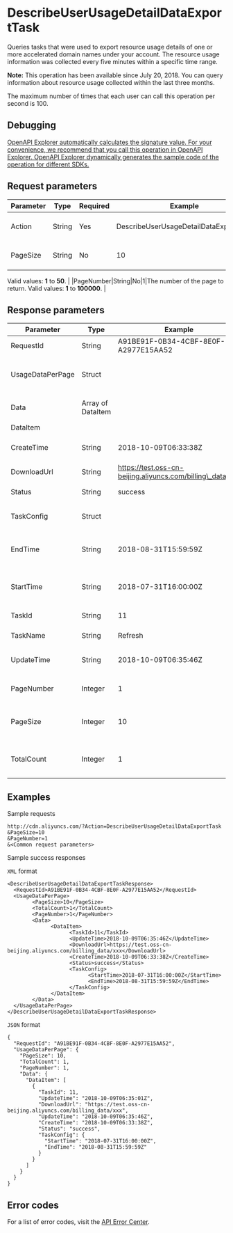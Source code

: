 # DescribeUserUsageDetailDataExportTask

Queries tasks that were used to export resource usage details of one or more accelerated domain names under your account. The resource usage information was collected every five minutes within a specific time range.

**Note:** This operation has been available since July 20, 2018. You can query information about resource usage collected within the last three months.

The maximum number of times that each user can call this operation per second is 100.

## Debugging

[OpenAPI Explorer automatically calculates the signature value. For your convenience, we recommend that you call this operation in OpenAPI Explorer. OpenAPI Explorer dynamically generates the sample code of the operation for different SDKs.](https://api.aliyun.com/#product=Cdn&api=DescribeUserUsageDetailDataExportTask&type=RPC&version=2018-05-10)

## Request parameters

|Parameter|Type|Required|Example|Description |
|---------|----|--------|-------|------------|
|Action|String|Yes|DescribeUserUsageDetailDataExportTask|The operation that you want to perform. Set the value to **DescribeUserUsageDetailDataExportTask**. |
|PageSize|String|No|10|The number of entries to return on each page. Default value: **20**. Maximum value: **50**.

 Valid values: **1** to **50**. |
|PageNumber|String|No|1|The number of the page to return. Valid values: **1** to **100000**. |

## Response parameters

|Parameter|Type|Example|Description|
|---------|----|-------|-----------|
|RequestId|String|A91BE91F-0B34-4CBF-8E0F-A2977E15AA52|The ID of the request. |
|UsageDataPerPage|Struct| |The usage details returned per page. |
|Data|Array of DataItem| |The description of the task. |
|DataItem| | | |
|CreateTime|String|2018-10-09T06:33:38Z|The time when the task was created. |
|DownloadUrl|String|https://test.oss-cn-beijing.aliyuncs.com/billing\_data/xxx|The download URL. |
|Status|String|success|The status of the task. |
|TaskConfig|Struct| |The configurations of the task. |
|EndTime|String|2018-08-31T15:59:59Z|The end of the time range that was queried. |
|StartTime|String|2018-07-31T16:00:00Z|The start of the time range that was queried. |
|TaskId|String|11|The ID of the task. |
|TaskName|String|Refresh|The name of the task. |
|UpdateTime|String|2018-10-09T06:35:46Z|The last time when the task was modified. |
|PageNumber|Integer|1|The number of the page returned. |
|PageSize|Integer|10|The number of the entries returned per page. |
|TotalCount|Integer|1|The total number of entries returned. |

## Examples

Sample requests

```
http://cdn.aliyuncs.com/?Action=DescribeUserUsageDetailDataExportTask
&PageSize=10
&PageNumber=1
&<Common request parameters>
```

Sample success responses

`XML` format

```
<DescribeUserUsageDetailDataExportTaskResponse>
  <RequestId>A91BE91F-0B34-4CBF-8E0F-A2977E15AA52</RequestId>
  <UsageDataPerPage>
        <PageSize>10</PageSize>
        <TotalCount>1</TotalCount>
        <PageNumber>1</PageNumber>
        <Data>
              <DataItem>
                    <TaskId>11</TaskId>
                    <UpdateTime>2018-10-09T06:35:46Z</UpdateTime>
                    <DownloadUrl>https://test.oss-cn-beijing.aliyuncs.com/billing_data/xxx</DownloadUrl>
                    <CreateTime>2018-10-09T06:33:38Z</CreateTime>
                    <Status>success</Status>
                    <TaskConfig>
                          <StartTime>2018-07-31T16:00:00Z</StartTime>
                          <EndTime>2018-08-31T15:59:59Z</EndTime>
                    </TaskConfig>
              </DataItem>
        </Data>
  </UsageDataPerPage>
</DescribeUserUsageDetailDataExportTaskResponse>
```

`JSON` format

```
{
  "RequestId": "A91BE91F-0B34-4CBF-8E0F-A2977E15AA52",
  "UsageDataPerPage": {
    "PageSize": 10,
    "TotalCount": 1,
    "PageNumber": 1,
    "Data": {
      "DataItem": [
        {
          "TaskId": 11,
          "UpdateTime": "2018-10-09T06:35:01Z",
          "DownloadUrl": "https://test.oss-cn-beijing.aliyuncs.com/billing_data/xxx",
          "UpdateTime": "2018-10-09T06:35:46Z",
          "CreateTime": "2018-10-09T06:33:38Z",
          "Status": "success",
          "TaskConfig": {
            "StartTime": "2018-07-31T16:00:00Z",
            "EndTime": "2018-08-31T15:59:59Z"
          }
        }
      ]
    }
  }
}
```

## Error codes

For a list of error codes, visit the [API Error Center](https://error-center.alibabacloud.com/status/product/Cdn).

